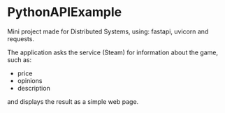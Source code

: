 # PythonAPIExample

Mini project made for Distributed Systems, using: fastapi, uvicorn and requests.

The application asks the service (Steam) for information about the game, such as:
- price
- opinions
- description

and displays the result as a simple web page.
